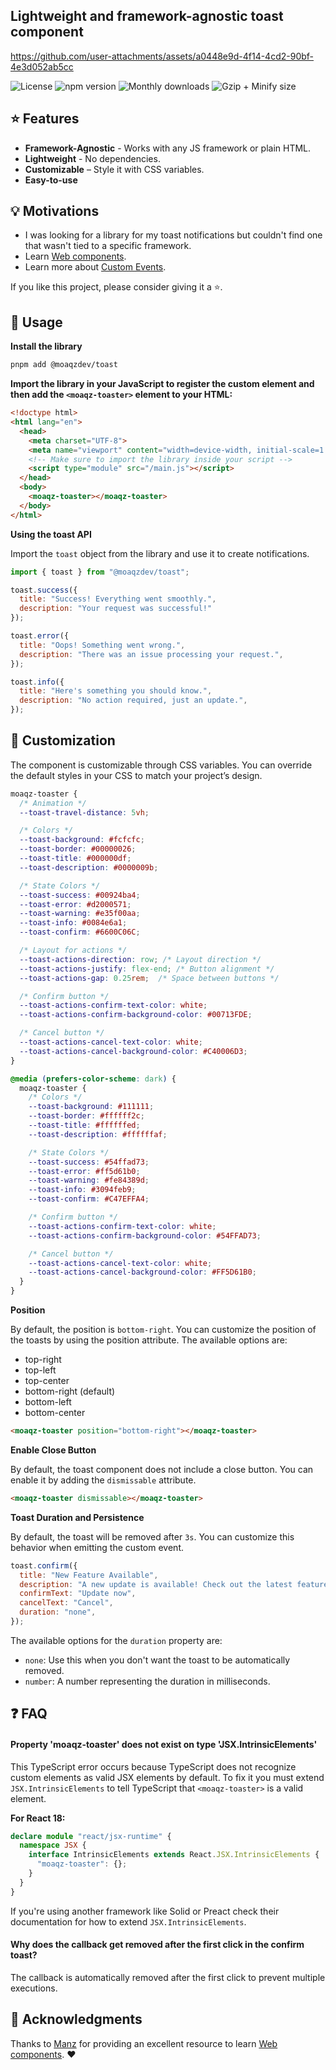 ## Lightweight and framework-agnostic toast component

<https://github.com/user-attachments/assets/a0448e9d-4f14-4cd2-90bf-4e3d052ab5cc>

![License](https://badgen.net/npm/license/@moaqzdev/toast)
![npm version](https://badgen.net/npm/v/@moaqzdev/toast)
![Monthly downloads](https://badgen.net/npm/dm/@moaqzdev/toast)
![Gzip + Minify size](https://badgen.net/bundlephobia/minzip/@moaqzdev/toast)  

## ⭐ Features

- **Framework-Agnostic** - Works with any JS framework or plain HTML.
- **Lightweight** - No dependencies.
- **Customizable** – Style it with CSS variables.
- **Easy-to-use**

## 💡 Motivations

- I was looking for a library for my toast notifications but couldn't find one that wasn't tied to a specific framework.
- Learn [Web components](https://developer.mozilla.org/en-US/docs/Web/API/Web_components).
- Learn more about [Custom Events](https://developer.mozilla.org/en-US/docs/Web/API/CustomEvent).

If you like this project, please consider giving it a ⭐.

## 🚀 Usage

**Install the library**

```bash
pnpm add @moaqzdev/toast
```

**Import the library in your JavaScript to register the custom element and then add the `<moaqz-toaster>` element to your HTML:**

```html
<!doctype html>
<html lang="en">
  <head>
    <meta charset="UTF-8">
    <meta name="viewport" content="width=device-width, initial-scale=1.0">
    <!-- Make sure to import the library inside your script -->
    <script type="module" src="/main.js"></script> 
  </head>
  <body>
    <moaqz-toaster></moaqz-toaster>
  </body>
</html>
```

**Using the toast API**

Import the `toast` object from the library and use it to create notifications.

```js
import { toast } from "@moaqzdev/toast";

toast.success({
  title: "Success! Everything went smoothly.",
  description: "Your request was successful!"
});

toast.error({
  title: "Oops! Something went wrong.",
  description: "There was an issue processing your request.",
});

toast.info({
  title: "Here's something you should know.",
  description: "No action required, just an update.",
});
```

## 🔧 Customization

The component is customizable through CSS variables. You can override the default styles in your CSS to match your project’s design.

```css
moaqz-toaster {
  /* Animation */
  --toast-travel-distance: 5vh;

  /* Colors */
  --toast-background: #fcfcfc;
  --toast-border: #00000026;
  --toast-title: #000000df;
  --toast-description: #0000009b;

  /* State Colors */
  --toast-success: #00924ba4;
  --toast-error: #d2000571;
  --toast-warning: #e35f00aa;
  --toast-info: #0084e6a1;
  --toast-confirm: #6600C06C;

  /* Layout for actions */
  --toast-actions-direction: row; /* Layout direction */
  --toast-actions-justify: flex-end; /* Button alignment */
  --toast-actions-gap: 0.25rem;  /* Space between buttons */

  /* Confirm button */
  --toast-actions-confirm-text-color: white;
  --toast-actions-confirm-background-color: #00713FDE;

  /* Cancel button */
  --toast-actions-cancel-text-color: white;
  --toast-actions-cancel-background-color: #C40006D3;
}

@media (prefers-color-scheme: dark) {
  moaqz-toaster {
    /* Colors */
    --toast-background: #111111;
    --toast-border: #ffffff2c;
    --toast-title: #ffffffed;
    --toast-description: #ffffffaf;

    /* State Colors */
    --toast-success: #54ffad73;
    --toast-error: #ff5d61b0;
    --toast-warning: #fe84389d;
    --toast-info: #3094feb9;
    --toast-confirm: #C47EFFA4;

    /* Confirm button */
    --toast-actions-confirm-text-color: white;
    --toast-actions-confirm-background-color: #54FFAD73;

    /* Cancel button */
    --toast-actions-cancel-text-color: white;
    --toast-actions-cancel-background-color: #FF5D61B0;
  }
}
```

**Position**

By default, the position is `bottom-right`. You can customize the position of the toasts by using the position attribute. The available options are:

- top-right
- top-left
- top-center
- bottom-right (default)
- bottom-left
- bottom-center

```html
<moaqz-toaster position="bottom-right"></moaqz-toaster>
```

**Enable Close Button**

By default, the toast component does not include a close button. You can enable it by adding the `dismissable` attribute.

```html
<moaqz-toaster dismissable></moaqz-toaster>
```

**Toast Duration and Persistence**

By default, the toast will be removed after `3s`. You can customize this behavior when emitting the custom event.

```js
toast.confirm({
  title: "New Feature Available",
  description: "A new update is available! Check out the latest features now.",
  confirmText: "Update now",
  cancelText: "Cancel",
  duration: "none",
});
```

The available options for the `duration` property are:

- `none`: Use this when you don't want the toast to be automatically removed.
- `number`: A number representing the duration in milliseconds.

## ❓ FAQ

#### Property 'moaqz-toaster' does not exist on type 'JSX.IntrinsicElements'

This TypeScript error occurs because TypeScript does not recognize custom elements as valid JSX elements by default. To fix it you must extend `JSX.IntrinsicElements` to tell TypeScript that `<moaqz-toaster>` is a valid element.

**For React 18:**

```typescript
declare module "react/jsx-runtime" {
  namespace JSX {
    interface IntrinsicElements extends React.JSX.IntrinsicElements {
      "moaqz-toaster": {};
    }
  }
}
```

If you're using another framework like Solid or Preact check their documentation for how to extend `JSX.IntrinsicElements`.

#### Why does the callback get removed after the first click in the confirm toast?
  
The callback is automatically removed after the first click to prevent multiple executions.

## 📃 Acknowledgments

Thanks to [Manz](https://manz.dev/) for providing an excellent resource to learn [Web components](https://lenguajejs.com/webcomponents/). ♥️
